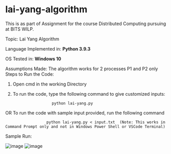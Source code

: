 # lai-yang-algorithm
This is as part of Assignment for the course Distributed Computing pursuing at BITS WILP.


Topic: Lai Yang Algorithm


Language Implemented in: **Python 3.9.3**


OS Tested in: **Windows 10**



Assumptions Made: The algorithm works for 2 processes P1 and P2 only
Steps to Run the Code:
1. Open cmd in the working Directory
2. To run the code, type the following command to give customized inputs:


                        python lai-yang.py


OR To run the code with sample input provided, run the following command


                      python lai-yang.py < input.txt  (Note: This works in Command Prompt only and not in Windows Power Shell or VSCode Terminal)
              
Sample Run:


![image](https://user-images.githubusercontent.com/14028494/114838853-c05e8b00-9df2-11eb-8114-4adbe0d6ba83.png)
![image](https://user-images.githubusercontent.com/14028494/114838945-d704e200-9df2-11eb-918e-f931e32d2362.png)

              
